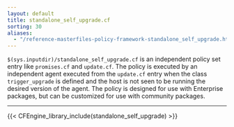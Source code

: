 ```yaml
---
layout: default
title: standalone_self_upgrade.cf
sorting: 30
aliases:
  - "/reference-masterfiles-policy-framework-standalone_self_upgrade.html"
---
```


`$(sys.inputdir)/standalone_self_upgrade.cf` is an independent policy set entry
like `promises.cf` and `update.cf`. The policy is executed by an independent
agent executed from the `update.cf` entry when the class `trigger_upgrade` is
defined and the host is not seen to be running the desired version of the agent.
The policy is designed for use with Enterprise packages, but can be customized
for use with community packages.

---

{{< CFEngine_library_include(standalone_self_upgrade) >}}

